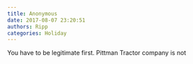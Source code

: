 ```yaml
---
title: Anonymous
date: 2017-08-07 23:20:51
authors: Ripp
categories: Holiday
---
```


 You have to be legitimate first. Pittman Tractor company is not